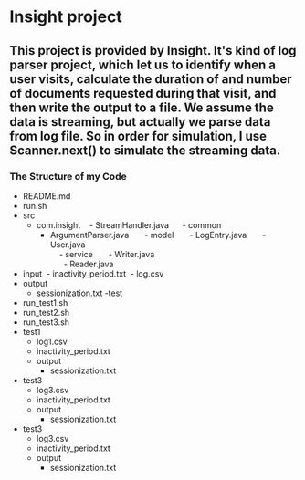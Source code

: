 # Insight project
## This project is provided by Insight. It's kind of log parser project, which let us to identify when a user visits, calculate the duration of and number of documents requested during that visit, and then write the output to a file. We assume the data is streaming, but actually we parse data from log file. So in order for simulation, I use Scanner.next() to simulate the streaming data. 

### The Structure of my Code
- README.md 
- run.sh
- src
  - com.insight
    - StreamHandler.java  
    - common
      - ArgumentParser.java          
     - model
       - LogEntry.java
       - User.java        
     - service
       - Writer.java    
       - Reader.java       
- input
  - inactivity_period.txt
  - log.csv
- output
  - sessionization.txt
-test
 - run_test1.sh
 - run_test2.sh
 - run_test3.sh
 - test1
   - log1.csv
   - inactivity_period.txt
   - output
     - sessionization.txt
  - test3
    - log3.csv
    - inactivity_period.txt
    - output
      - sessionization.txt
  - test3
    - log3.csv
    - inactivity_period.txt
    - output
      - sessionization.txt   
     

